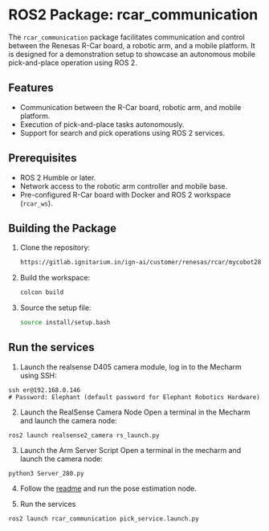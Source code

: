 # ROS2 Package: rcar_communication

The `rcar_communication` package facilitates communication and control between the Renesas R-Car board, a robotic arm, and a mobile platform. It is designed for a demonstration setup to showcase an autonomous mobile pick-and-place operation using ROS 2.

## Features
- Communication between the R-Car board, robotic arm, and mobile platform.
- Execution of pick-and-place tasks autonomously.
- Support for search and pick operations using ROS 2 services.

## Prerequisites
- ROS 2 Humble or later.
- Network access to the robotic arm controller and mobile base.
- Pre-configured R-Car board with Docker and ROS 2 workspace (`rcar_ws`).

## Building the Package
1. Clone the repository:
   ```bash
   https://gitlab.ignitarium.in/ign-ai/customer/renesas/rcar/mycobot280.git
   
   ```

2. Build the workspace:
   ```bash
   colcon build
   ```

3. Source the setup file:
   ```bash
   source install/setup.bash
   ```

## Run the services

1. Launch the realsense D405 camera module, log in to the Mecharm using SSH:
```
ssh er@192.168.0.146
# Password: Elephant (default password for Elephant Robotics Hardware)
```
2. Launch the RealSense Camera Node
Open a terminal in the Mecharm and launch the camera node:
```
ros2 launch realsense2_camera rs_launch.py
```
3. Launch the Arm Server Script
Open a terminal in the mecharm and launch the camera node:
```
python3 Server_280.py
```
4. Follow the [readme](../pose_estimation_pkg/README.md) and run the pose estimation node.

5. Run the services

```
ros2 launch rcar_communication pick_service.launch.py
```